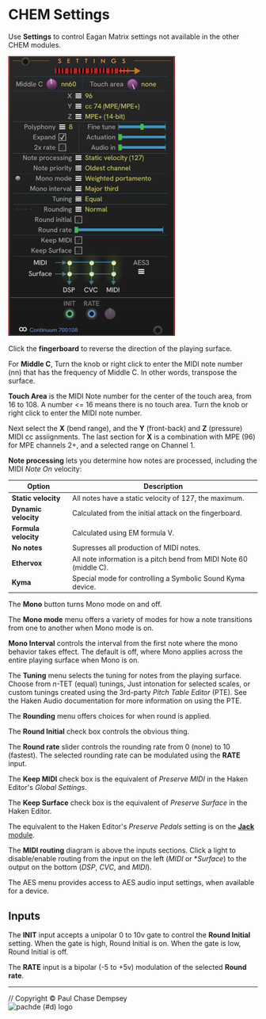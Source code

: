 # CHEM Settings

Use **Settings** to control Eagan Matrix settings not available in the other CHEM modules.

![CHEM Settings module](./image/settings.png)

Click the **fingerboard** to reverse the direction of the playing surface.

For **Middle C**, Turn the knob or right click to enter the MIDI note number (nn) that has the frequency of Middle C. In other words, transpose the surface.

**Touch Area** is the MIDI Note number for the center of the touch area, from 16 to 108. A number <= 16 means there is no touch area. Turn the knob or right click to enter the MIDI note number.

Next select the **X** (bend range), and the **Y** (front-back) and **Z** (pressure) MIDI cc assiignments. The last section for **X** is a combination with MPE (96) for MPE channels 2+, and a selected range on Channel 1.

**Note processing** lets you determine how notes are processed, including the MIDI *Note On* velocity:

| Option | Description |
| -- | -- |
| **Static velocity** | All notes have a static velocity of 127, the maximum. |
| **Dynamic velocity** | Calculated from the initial attack on the fingerboard. |
| **Formula velocity** | Calculated using EM formula V. |
| **No notes** | Supresses all production of MIDI notes. |
| **Ethervox** | All note information is a pitch bend from MIDI Note 60 (middle C). |
| **Kyma** | Special mode for controlling a Symbolic Sound Kyma device. |

The **Mono** button turns Mono mode on and off.

The **Mono mode** menu offers a variety of modes for how a note transitions from one to another when Mono mode is on.

**Mono Interval** controls the interval from the first note where the mono behavior takes effect.
The default is off, where Mono applies across the entire playing surface when Mono is on.

The **Tuning** menu selects the tuning for notes from the playing surface.
Choose from *n*-TET (equal) tunings,
Just intonation for selected scales,
or custom tunings created using the 3rd-party *Pitch Table Editor* (PTE).
See the Haken Audio documentation for more information on using the PTE.

The **Rounding** menu offers choices for when round is applied.

The **Round Initial** check box controls the obvious thing.

The **Round rate** slider controls the rounding rate from 0 (none) to 10 (fastest).
The selected rounding rate can be modulated using the **RATE** input.

The **Keep MIDI** check box is the equivalent of *Preserve MIDI* in the Haken Editor's *Global Settings*.

The **Keep Surface** check box is the equivalent of *Preserve Surface* in the Haken Editor.

The equivalent to the Haken Editor's *Preserve Pedals* setting is on the [**Jack** module](./jack.md).

The **MIDI routing** diagram is above the inputs sections. Click a light to disable/enable routing from the input on the left (*MIDI* or **Surface*) to the output on the bottom (*DSP*, *CVC*, and *MIDI*).

The AES menu provides access to AES audio input settings, when available for a device.

## Inputs

The **INIT** input accepts a unipolar 0 to 10v gate to control the **Round Initial** setting.
When the gate is high, Round Initial is on.
When the gate is low, Round Initial is off.

The **RATE** input is a bipolar (-5 to +5v) modulation of the selected **Round rate**.

---

// Copyright © Paul Chase Dempsey\
![pachde (#d) logo](./image/Logo.svg)
